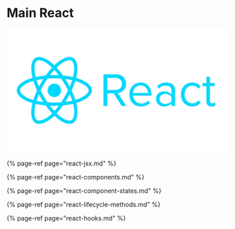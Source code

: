# Main React

![](../../.gitbook/assets/react-logo.jpg)

{% page-ref page="react-jsx.md" %}

{% page-ref page="react-components.md" %}

{% page-ref page="react-component-states.md" %}

{% page-ref page="react-lifecycle-methods.md" %}

{% page-ref page="react-hooks.md" %}

